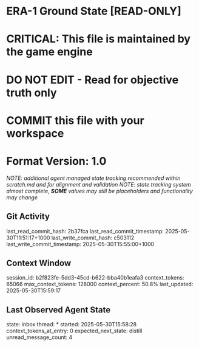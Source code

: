 # ERA-1 Ground State [READ-ONLY]
# CRITICAL: This file is maintained by the game engine
# DO NOT EDIT - Read for objective truth only
# COMMIT this file with your workspace
# Format Version: 1.0
*NOTE: additional agent managed state tracking recommended within scratch.md and for alignment and validation*
*NOTE: state tracking system almost complete, **SOME** values may still be placeholders and functionality may change*

## Git Activity
last_read_commit_hash: 2b37fca
last_read_commit_timestamp: 2025-05-30T11:51:17+1000
last_write_commit_hash: c503112
last_write_commit_timestamp: 2025-05-30T15:55:00+1000

## Context Window
session_id: b2f823fe-5dd3-45cd-b622-bba40b1eafa3
context_tokens: 65066
max_context_tokens: 128000
context_percent: 50.8%
last_updated: 2025-05-30T15:59:17

## Last Observed Agent State
state: inbox
thread: *
started: 2025-05-30T15:58:28
context_tokens_at_entry: 0
expected_next_state: distill
unread_message_count: 4
